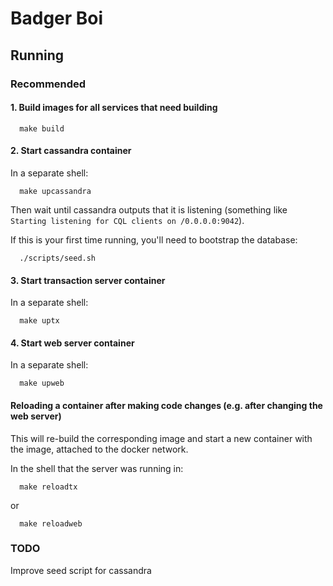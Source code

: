 # Badger Boi
## Running
### Recommended
#### 1. Build images for all services that need building
```
  make build
```

#### 2. Start cassandra container
In a separate shell:
```
  make upcassandra
```
Then wait until cassandra outputs that it is listening (something like `Starting listening for CQL clients on /0.0.0.0:9042`).

If this is your first time running, you'll need to bootstrap the database:
```
  ./scripts/seed.sh
```
#### 3. Start transaction server container
In a separate shell:
```
  make uptx
```
#### 4. Start web server container
In a separate shell:
```
  make upweb
```

#### Reloading a container after making code changes (e.g. after changing the web server)
This will re-build the corresponding image and start a new container with the image, attached to the docker network.

In the shell that the server was running in:
```
  make reloadtx
```
or
```
  make reloadweb
```

### TODO
Improve seed script for cassandra
